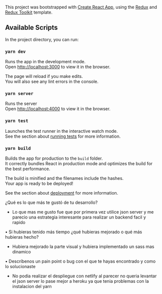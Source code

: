 This project was bootstrapped with [Create React App](https://github.com/facebook/create-react-app), using the [Redux](https://redux.js.org/) and [Redux Toolkit](https://redux-toolkit.js.org/) template.

## Available Scripts

In the project directory, you can run:

### `yarn dev`

Runs the app in the development mode.<br />
Open [http://localhost:3000](http://localhost:3000) to view it in the browser.

The page will reload if you make edits.<br />
You will also see any lint errors in the console.

### `yarn server`

Runs the server<br />
Open [http://localhost:4000](http://localhost:4000) to view it in the browser.


### `yarn test`

Launches the test runner in the interactive watch mode.<br />
See the section about [running tests](https://facebook.github.io/create-react-app/docs/running-tests) for more information.

### `yarn build`

Builds the app for production to the `build` folder.<br />
It correctly bundles React in production mode and optimizes the build for the best performance.

The build is minified and the filenames include the hashes.<br />
Your app is ready to be deployed!

See the section about [deployment](https://facebook.github.io/create-react-app/docs/deployment) for more information.

¿Qué es lo que más te gustó de tu desarrollo?
- Lo que mas me gusto fue que por primera vez utilice json server y me parecio una estrategia interesante para realizar un backend facil y rapido

• Si hubieras tenido más tiempo ¿qué hubieras mejorado o qué más hubieras
hecho?
- Hubiera mejorado la parte visual y hubiera implementado un sass mas dinamico


• Descríbenos un pain point o bug con el que te hayas encontrado y como lo
solucionaste
- No podia realizar el despliegue con netlify al parecer no queria levantar el json server lo pase mejor a heroku ya que tenia problemas con la instalacion del yarn